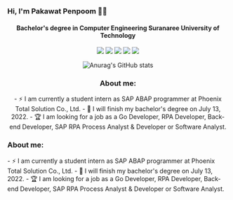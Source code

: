 ### Hi, I'm Pakawat Penpoom 🐱‍🏍

<div align = 'center'>
 

 <p>
   <h4>
     Bachelor's degree in Computer Engineering Suranaree University of Technology <br>
   </h4>
  </p>
 
![](https://github-profile-summary-cards.vercel.app/api/cards/profile-details?username=pakawatkung&theme=dracula)
![](http://github-profile-summary-cards.vercel.app/api/cards/repos-per-language?username=pakawatkung&theme=dracula)
![](http://github-profile-summary-cards.vercel.app/api/cards/most-commit-language?username=pakawatkung&theme=dracula)
![](http://github-profile-summary-cards.vercel.app/api/cards/stats?username=pakawatkung&theme=dracula)
![](http://github-profile-summary-cards.vercel.app/api/cards/productive-time?username=pakawatkung&theme=dracula&utcOffset=7)


![Anurag's GitHub stats](https://github-readme-stats.vercel.app/api?username=pakawatkung&show_icons=true&theme=synthwave) 


<h3> About me: </h3>
- ⚡ I am currently a student intern as SAP ABAP programmer at Phoenix Total Solution Co., Ltd.
- 🎉 I will finish my bachelor's degree on July 13, 2022.
- 🏆 I am looking for a job as a Go Developer, RPA Developer, Back-end Developer, SAP RPA Process Analyst & Developer or Software Analyst.
 
 </div>
 
 <h3> About me: </h3>
- ⚡ I am currently a student intern as SAP ABAP programmer at Phoenix Total Solution Co., Ltd.
- 🎉 I will finish my bachelor's degree on July 13, 2022.
- 🏆 I am looking for a job as a Go Developer, RPA Developer, Back-end Developer, SAP RPA Process Analyst & Developer or Software Analyst.
 

